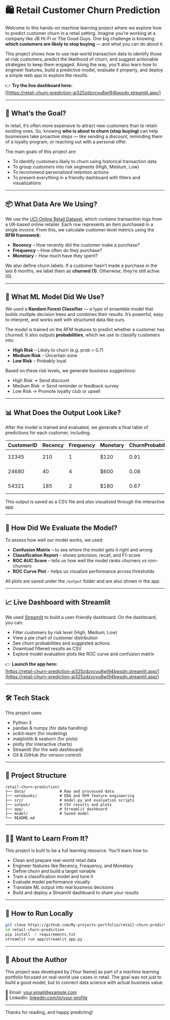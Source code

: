# 🛍️ Retail Customer Churn Prediction

Welcome to this hands-on machine learning project where we explore how to predict customer churn in a retail setting. Imagine you’re working at a company like JB Hi-Fi or The Good Guys. One big challenge is knowing **which customers are likely to stop buying** — and what you can do about it.

This project shows how to use real-world transaction data to identify those at-risk customers, predict the likelihood of churn, and suggest actionable strategies to keep them engaged. Along the way, you’ll also learn how to engineer features, build a predictive model, evaluate it properly, and deploy a simple web app to explore the results.

👉 **Try the live dashboard here:**  
[[https://retail-churn-prediction-aj325zdzvcvu8wl94bwsdn.streamlit.app/]

---

## 🎯 What’s the Goal?

In retail, it’s often more expensive to attract new customers than to retain existing ones. So, knowing **who is about to churn (stop buying)** can help businesses take proactive steps — like sending a discount, reminding them of a loyalty program, or reaching out with a personal offer.

The main goals of this project are:

- To identify customers likely to churn using historical transaction data
- To group customers into risk segments (High, Medium, Low)
- To recommend personalized retention actions
- To present everything in a friendly dashboard with filters and visualizations

---

## 📦 What Data Are We Using?

We use the [UCI Online Retail Dataset](https://archive.ics.uci.edu/ml/datasets/Online+Retail), which contains transaction logs from a UK-based online retailer. Each row represents an item purchased in a single invoice. From this, we calculate customer-level metrics using the **RFM framework**:

- **Recency** – How recently did the customer make a purchase?
- **Frequency** – How often do they purchase?
- **Monetary** – How much have they spent?

We also define churn labels. If a customer hasn’t made a purchase in the last 6 months, we label them as **churned (1)**. Otherwise, they’re still active (0).

---

## 🤖 What ML Model Did We Use?

We used a **Random Forest Classifier** — a type of ensemble model that builds multiple decision trees and combines their results. It’s powerful, easy to interpret, and works well with structured data like ours.

The model is trained on the RFM features to predict whether a customer has churned. It also outputs **probabilities**, which we use to classify customers into:

- **High Risk** – Likely to churn (e.g. prob > 0.7)
- **Medium Risk** – Uncertain zone
- **Low Risk** – Probably loyal

Based on these risk levels, we generate business suggestions:
- High Risk → Send discount
- Medium Risk → Send reminder or feedback survey
- Low Risk → Promote loyalty club or upsell

---

## 📊 What Does the Output Look Like?

After the model is trained and evaluated, we generate a final table of predictions for each customer, including:

| CustomerID | Recency | Frequency | Monetary | ChurnProbability | Segment     | SuggestedAction        |
|------------|---------|-----------|----------|------------------|-------------|-------------------------|
| 12345      | 210     | 1         | $120     | 0.91             | High Risk   | Send 20% voucher        |
| 24680      | 40      | 4         | $600     | 0.08             | Low Risk    | Promote loyalty club    |
| 54321      | 185     | 2         | $180     | 0.67             | Medium Risk | Send retention email    |

This output is saved as a CSV file and also visualized through the interactive app.

---

## 🧪 How Did We Evaluate the Model?

To assess how well our model works, we used:

- **Confusion Matrix** – to see where the model gets it right and wrong
- **Classification Report** – shows precision, recall, and F1-score
- **ROC AUC Score** – tells us how well the model ranks churners vs non-churners
- **ROC Curve Plot** – helps us visualize performance across thresholds

All plots are saved under the `/output` folder and are also shown in the app.

---

## 📈 Live Dashboard with Streamlit

We used [Streamlit](https://streamlit.io/) to build a user-friendly dashboard. On the dashboard, you can:

- Filter customers by risk level (High, Medium, Low)
- View a pie chart of customer distribution
- See churn probabilities and suggested actions
- Download filtered results as CSV
- Explore model evaluation plots like ROC curve and confusion matrix

👉 **Launch the app here:**  
[https://retail-churn-prediction-aj325zdzvcvu8wl94bwsdn.streamlit.app/](https://retail-churn-prediction-aj325zdzvcvu8wl94bwsdn.streamlit.app/)

---

## 🛠️ Tech Stack

This project uses:

- Python 3
- pandas & numpy (for data handling)
- scikit-learn (for modeling)
- matplotlib & seaborn (for plots)
- plotly (for interactive charts)
- Streamlit (for the web dashboard)
- Git & GitHub (for version control)

---

## 📁 Project Structure

```
retail-churn-prediction/
├── data/               # Raw and processed data
├── notebooks/          # EDA and RFM feature engineering
├── src/                # model.py and evaluation scripts
├── output/             # CSV results and plots
├── app/                # Streamlit dashboard
├── model/              # Saved model
└── README.md
```

---

## 🧑‍🏫 Want to Learn From It?

This project is built to be a full learning resource. You’ll learn how to:

- Clean and prepare real-world retail data
- Engineer features like Recency, Frequency, and Monetary
- Define churn and build a target variable
- Train a classification model and tune it
- Evaluate model performance visually
- Translate ML output into real business decisions
- Build and deploy a Streamlit dashboard to share your results

---

## 🚀 How to Run Locally

```bash
git clone https://github.com/My-projects-portfolio/retail-churn-prediction.git
cd retail-churn-prediction
pip install -r requirements.txt
streamlit run app/streamlit_app.py
```

---

## 👋 About the Author

This project was developed by [Your Name] as part of a machine learning portfolio focused on real-world use cases in retail. The goal was not just to build a good model, but to connect data science with actual business value.

📧 Email: your.email@example.com  
🔗 LinkedIn: [linkedin.com/in/your-profile](https://linkedin.com/in/your-profile)

---

Thanks for reading, and happy predicting!
